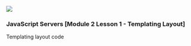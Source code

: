 ![](http://143.42.108.232/pvt/Noroff-64.png)
### JavaScript Servers [Module 2 Lesson 1 - Templating Layout]

Templating layout code